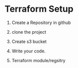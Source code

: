 # Terraform Setup

1. Create a Repository in github

2. clone the project

3. Create s3 bucket

4. Write your code.

5. Terraform module/regsitry
